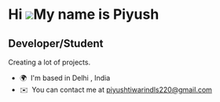 Hi ![](https://user-images.githubusercontent.com/18350557/176309783-0785949b-9127-417c-8b55-ab5a4333674e.gif)My name is Piyush
==============================================================================================================================

Developer/Student
-----------------

Creating a lot of projects.

* 🌍  I'm based in Delhi , India
* ✉️  You can contact me at [piyushtiwarindls220@gmail.com](mailto:piyushtiwarindls220@gmail.com)
